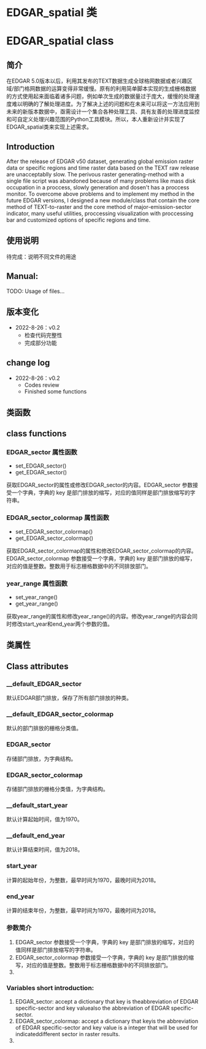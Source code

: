 # EDGAR_spatial 类
# EDGAR_spatial class
## 简介
在EDGAR 5.0版本以后，利用其发布的TEXT数据生成全球格网数据或者兴趣区域/部门格网数据的运算变得非常缓慢。原有的利用简单脚本实现的生成栅格数据的方式使用起来面临着诸多问题，例如单次生成的数据量过于庞大，缓慢的处理速度难以明确的了解处理进度。为了解决上述的问题和在未来可以将这一方法应用到未来的新版本数据中，亟需设计一个集合各种处理工具、具有友善的处理进度监控和可自定义处理兴趣范围的Python工具模块。所以，本人重新设计并实现了EDGAR_spatial类来实现上述需求。

## Introduction
After the release of EDGAR v50 dataset, generating global emission raster data or specific regions and time raster data based on the TEXT raw release are unacceptablly slow. The perivous raster generating-method with a single file script was abandoned because of many problems like mass disk occupation in a proccess, slowly generation and dosen't has a proccess monitor. To overcome above problems and to implement my method in the future EDGAR versions, I designed a new module/class that contain the core method of TEXT-to-raster and the core method of major-emission-sector indicator, many useful utilities, proccessing visualization with proccessing bar and customized options of specific regions and time.

## 使用说明
待完成：说明不同文件的用途

## Manual:
TODO: Usage of files...

## 版本变化
- 2022-8-26：v0.2
    - 检查代码完整性
    - 完成部分功能

## change log
- 2022-8-26：v0.2
    - Codes review
    - Finished some functions

## 类函数
## class functions
### EDGAR_sector 属性函数
- set_EDGAR_sector()
- get_EDGAR_sector()

获取EDGAR_sector的属性或修改EDGAR_sector的内容。EDGAR_sector 参数接受一个字典，字典的 key 是部门排放的缩写，对应的值同样是部门排放缩写的字符串。

### EDGAR_sector_colormap 属性函数
- set_EDGAR_sector_colormap()
- get_EDGAR_sector_colormap()

获取EDGAR_sector_colormap的属性和修改EDGAR_sector_colormap的内容。EDGAR_sector_colormap 参数接受一个字典，字典的 key 是部门排放的缩写，对应的值是整数。整数用于标志栅格数据中的不同排放部门。

### year_range 属性函数
- set_year_range()
- get_year_range()

获取year_range的属性和修改year_range()的内容。修改year_range的内容会同时修改start_year和end_year两个参数的值。

## 类属性
## Class attributes
### __default_EDGAR_sector
默认EDGAR部门排放，保存了所有部门排放的种类。
### __default_EDGAR_sector_colormap
默认的部门排放的栅格分类值。
### EDGAR_sector
存储部门排放，为字典结构。
### EDGAR_sector_colormap
存储部门排放的栅格分类值，为字典结构。
### __default_start_year
默认计算起始时间，值为1970。
### __default_end_year
默认计算结束时间，值为2018。
### start_year
计算的起始年份，为整数，最早时间为1970，最晚时间为2018。
### end_year
计算的结束年份，为整数，最早时间为1970，最晚时间为2018。


### 参数简介
1. EDGAR_sector 参数接受一个字典，字典的 key 是部门排放的缩写，对应的值同样是部门排放缩写的字符串。
2. EDGAR_sector_colormap 参数接受一个字典，字典的 key 是部门排放的缩写，对应的值是整数。整数用于标志栅格数据中的不同排放部门。
3. 
### Variables short introduction:
1. EDGAR_sector: accept a dictionary that key is theabbreviation of EDGAR specific-sector and key valuealso the abbreviation of EDGAR specific-sector.
2. EDGAR_sector_colormap: accept a dictionary that keyis the abbreviation of EDGAR specific-sector and key value is a integer that will be used for indicateddifferent sector in raster results.
3.  